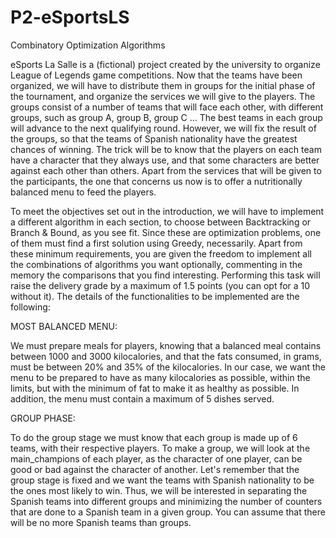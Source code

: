 # P2-eSportsLS
Combinatory Optimization Algorithms

eSports La Salle is a (fictional) project created by the university to organize League of Legends game competitions. Now that the teams have been organized, we will have to distribute them in groups for the initial phase of the tournament, and organize the services we will give to the players.
The groups consist of a number of teams that will face each other, with different groups, such as group A, group B, group C ... The best teams in each group will advance to the next qualifying round.
However, we will fix the result of the groups, so that the teams of Spanish nationality have the greatest chances of winning. The trick will be to know that the players on each team have a character that they always use, and that some characters are better against each other than others.
Apart from the services that will be given to the participants, the one that concerns us now is to offer a nutritionally balanced menu to feed the players.


To meet the objectives set out in the introduction, we will have to implement a different algorithm in each section, to choose between Backtracking or Branch & Bound, as you see fit. Since these are optimization problems, one of them must find a first solution using Greedy, necessarily.
Apart from these minimum requirements, you are given the freedom to implement all the combinations of algorithms you want optionally, commenting in the memory the comparisons that you find interesting. Performing this task will raise the delivery grade by a maximum of 1.5 points (you can opt for a 10 without it).
The details of the functionalities to be implemented are the following:

MOST BALANCED MENU:

We must prepare meals for players, knowing that a balanced meal contains between 1000 and 3000 kilocalories, and that the fats consumed, in grams, must be between 20% and 35% of the kilocalories.
In our case, we want the menu to be prepared to have as many kilocalories as possible, within the limits, but with the minimum of fat to make it as healthy as possible.
In addition, the menu must contain a maximum of 5 dishes served.

GROUP PHASE:

To do the group stage we must know that each group is made up of 6 teams, with their respective players. To make a group, we will look at the main_champions of each player, as the character of one player, can be good or bad against the character of another.
Let's remember that the group stage is fixed and we want the teams with Spanish nationality to be the ones most likely to win. Thus, we will be interested in separating the Spanish teams into different groups and minimizing the number of counters that are done to a Spanish team in a given group.
You can assume that there will be no more Spanish teams than groups.
